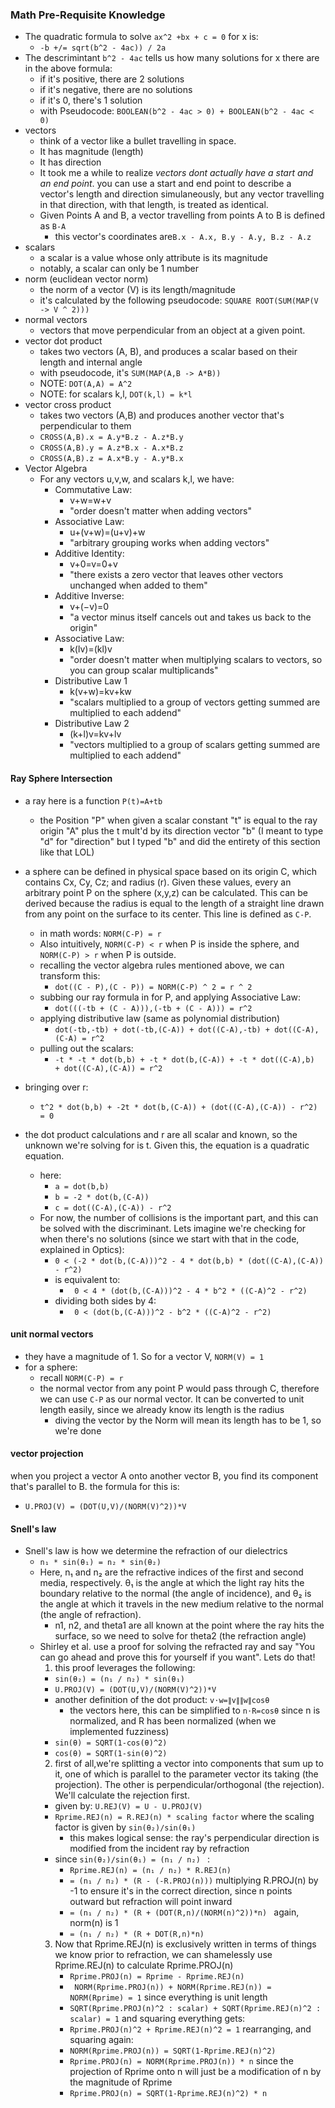 ### Math Pre-Requisite Knowledge
- The quadratic formula to solve `ax^2 +bx + c = 0` for x is:
   -  `-b +/= sqrt(b^2 - 4ac)) / 2a`
-  The descrimintant `b^2 - 4ac` tells us how many solutions for x there are in the above formula:
   -  if it's positive, there are 2 solutions
   -  if it's negative, there are no solutions
   -  if it's 0, there's 1 solution
   -  with Pseudocode: `BOOLEAN(b^2 - 4ac > 0) + BOOLEAN(b^2 - 4ac < 0)`
- vectors
  - think of a vector like a bullet travelling in space. 
  - It has magnitude (length)
  - It has direction
  - It took me a while to realize *vectors dont actually have a start and an end point*. you can use a start and end point to describe a vector's length and direction simulaneously, but any vector travelling in that direction, with that length, is treated as identical.
  - Given Points A and B, a vector travelling from points A to B is defined as `B-A`
    - this vector's coordinates are`B.x - A.x, B.y - A.y, B.z - A.z`
- scalars
  - a scalar is a value whose only attribute is its magnitude
  - notably, a scalar can only be 1 number
- norm (euclidean vector norm)
  - the norm of a vector (V) is its length/magnitude
  - it's calculated by the following pseudocode: `SQUARE ROOT(SUM(MAP(V -> V ^ 2)))`
- normal vectors
  - vectors that move perpendicular from an object at a given point. 
- vector dot product
  - takes two vectors (A, B), and produces a scalar based on their length and internal angle
  - with pseudocode, it's `SUM(MAP(A,B -> A*B))`
  - NOTE: `DOT(A,A) = A^2`
  - NOTE: for scalars k,l, `DOT(k,l) = k*l`
- vector cross product
  - takes two vectors (A,B) and produces another vector that's perpendicular to them
  - `CROSS(A,B).x = A.y*B.z - A.z*B.y `
  - `CROSS(A,B).y = A.z*B.x - A.x*B.z `
  - `CROSS(A,B).z = A.x*B.y - A.y*B.x `
- Vector Algebra
  - For any vectors u,v,w, and scalars k,l, we have:
    - Commutative Law: 
      - v+w=w+v
      - "order doesn't matter when adding vectors"
    - Associative Law: 
      - u+(v+w)=(u+v)+w
      - "arbitrary grouping works when adding vectors"
    - Additive Identity:
      - v+0=v=0+v
      - "there exists a zero vector that leaves other vectors unchanged when added to them"
    - Additive Inverse:
      - v+(−v)=0
      - "a vector minus itself cancels out and takes us back to the origin"
    - Associative Law:
      - k(lv)=(kl)v
      - "order doesn't matter when multiplying scalars to vectors, so you can group scalar multiplicands"
    - Distributive Law 1
      - k(v+w)=kv+kw
      - "scalars multiplied to a group of vectors getting summed are multiplied to each addend"
    - Distributive Law 2
      - (k+l)v=kv+lv
      - "vectors multiplied to a group of scalars getting summed are multiplied to each addend"

#### Ray Sphere Intersection
- a ray here is a function `P(t)=A+tb`
  - the Position "P" when given a scalar constant "t" is equal to the ray origin "A" plus the t mult'd by its direction vector "b" (I meant to type "d" for "direction" but I typed "b" and did the entirety of this section like that LOL)
  
- a sphere can be defined in physical space based on its origin C, which contains Cx, Cy, Cz; and radius (r). Given these values, every an arbitrary point P on the sphere (x,y,z) can be calculated. This can be derived because the radius is equal to the length of a straight line drawn from any point on the surface to its center. This line is defined as `C-P`.
  - in math words: `NORM(C-P) = r`  
  - Also intuitively, `NORM(C-P) < r` when P is inside the sphere, and `NORM(C-P) > r` when P is outside.
  - recalling the vector algebra rules mentioned above, we can transform this:
    -  `dot((C - P),(C - P)) = NORM(C-P) ^ 2 = r ^ 2`
  - subbing our ray formula in for P, and applying Associative Law:
    - `dot(((-tb + (C - A))),(-tb + (C - A))) = r^2`
  - applying distributive law (same as polynomial distribution)
    - `dot(-tb,-tb) + dot(-tb,(C-A)) + dot((C-A),-tb) + dot((C-A),(C-A) = r^2`
  - pulling out the scalars:
    -  `-t * -t * dot(b,b) + -t * dot(b,(C-A)) + -t * dot((C-A),b)  + dot((C-A),(C-A)) = r^2`
 -  bringing over r:
    -  `t^2 * dot(b,b) + -2t * dot(b,(C-A)) + (dot((C-A),(C-A)) - r^2) = 0`
 -  the dot product calculations and r are all scalar and known, so the unknown we're solving for is t. Given this, the equation is a quadratic equation. 
       -  here:
          -  `a = dot(b,b)`
          -  `b = -2 * dot(b,(C-A))`
          -  `c = dot((C-A),(C-A)) - r^2`
    -  For now, the number of collisions is the important part, and this can be solved with the discriminant. Lets imagine we're checking for when there's no solutions (since we start with that in the code, explained in Optics):
       -  `0 < (-2 * dot(b,(C-A)))^2 - 4 * dot(b,b) * (dot((C-A),(C-A)) - r^2)`
       - is equivalent to:
         - ` 0 < 4 * (dot(b,(C-A)))^2 - 4 * b^2 * ((C-A)^2 - r^2)`
       - dividing both sides by 4:
         - ` 0 < (dot(b,(C-A)))^2 - b^2 * ((C-A)^2 - r^2)`

#### unit normal vectors 
- they have a magnitude of 1. So for a vector V, `NORM(V) = 1`
- for a sphere:
  - recall `NORM(C-P) = r`
  - the normal vector from any point P would pass through C, therefore we can use `C-P` as our normal vector. It can be converted to unit length easily, since we already know its length is the radius
    - diving the vector by the Norm will mean its length has to be 1, so we're done

#### vector projection
when you project a vector A onto another vector B, you find its component that's parallel to B.
the formula for this is:
- `U.PROJ(V) = (DOT(U,V)/(NORM(V)^2))*V`

#### Snell's law
- Snell's law is how we determine the refraction of our dielectrics
  - `n₁ * sin(θ₁) = n₂ * sin(θ₂)`
  - Here, n₁ and n₂ are the refractive indices of the first and second media, respectively. θ₁ is the angle at which the light ray hits the boundary relative to the normal (the angle of incidence), and θ₂ is the angle at which it travels in the new medium relative to the normal (the angle of refraction).
    - n1, n2, and theta1 are all known at the point where the ray hits the surface, so we need to solve for theta2 (the refraction angle)
  - Shirley et al. use a proof for solving the refracted ray and say "You can go ahead and prove this for yourself if you want". Lets do that!
    1. this proof leverages the following:
      - `sin(θ₂) = (n₁ / n₂) * sin(θ₁)  `
      - `U.PROJ(V) = (DOT(U,V)/(NORM(V)^2))*V`
      - another definition of the dot product: `v⋅w=∥v∥∥w∥cosθ`
        - the vectors here, this can be simplified to `n⋅R=cosθ` since n is normalized, and R has been normalized (when we implemented fuzziness)
      - `sin(θ) = SQRT(1-cos(θ)^2)` 
      - `cos(θ) = SQRT(1-sin(θ)^2)` 
    2. first of all,we're splitting a vector into components that sum up to it, one of which is parallel to the parameter vector its taking (the projection).  The other is perpendicular/orthogonal (the rejection). We'll calculate the rejection first.
      - given by: `U.REJ(V) = U - U.PROJ(V) `
      - `Rprime.REJ(n) = R.REJ(n) * scaling factor` where the scaling factor is given by `sin(θ₂)/sin(θ₁)`
        - this makes logical sense: the ray's perpendicular direction is modified from the incident ray by refraction
      - since `sin(θ₂)/sin(θ₁) = (n₁ / n₂) ` : 
        - `Rprime.REJ(n) = (n₁ / n₂) * R.REJ(n)`
        - `= (n₁ / n₂) * (R - (-R.PROJ(n)))` multiplying R.PROJ(n) by -1 to ensure it's in the correct direction, since n points outward but refraction will point inward
        - `= (n₁ / n₂) * (R + (DOT(R,n)/(NORM(n)^2))*n) ` again, norm(n) is 1
        - `= (n₁ / n₂) * (R + DOT(R,n)*n) `
    3. Now that Rprime.REJ(n) is exclusively written in terms of things we know prior to refraction, we can shamelessly use Rprime.REJ(n) to calculate Rprime.PROJ(n)
       - `Rprime.PROJ(n) = Rprime - Rprime.REJ(n)` 
       - ` NORM(Rprime.PROJ(n)) + NORM(Rprime.REJ(n)) = NORM(Rprime) = 1` since everything is unit length 
       - `SQRT(Rprime.PROJ(n)^2 : scalar) + SQRT(Rprime.REJ(n)^2 : scalar) = 1` and squaring everything gets:
       - `Rprime.PROJ(n)^2 + Rprime.REJ(n)^2 = 1` rearranging, and squaring again:
       - `NORM(Rprime.PROJ(n)) = SQRT(1-Rprime.REJ(n)^2)`
       - `Rprime.PROJ(n) = NORM(Rprime.PROJ(n)) * n` since the projection of Rprime onto n will just be a modification of n by the magnitude of Rprime
       - `Rprime.PROJ(n) = SQRT(1-Rprime.REJ(n)^2) * n`